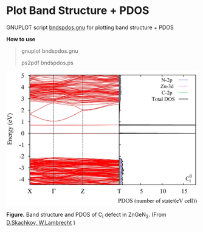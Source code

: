 # Plot Band Structure + PDOS

GNUPLOT script [bndspdos.gnu](bndspdos.gnu) for plotting band structure + PDOS

**How to use**
> gnuplot bndspdos.gnu
> 
> ps2pdf bndspdos.ps 




![GitHub Logo](https://github.com/Dmitry-Skachkov/Band-PDOS-plot/blob/main/bndspdos.jpg)

**Figure.** Band structure and PDOS of C<sub>i</sub> defect in ZnGeN<sub>2</sub>. (From [D.Skachkov, W.Lambrecht](https://doi.org/10.1063/1.5132338) ) 



